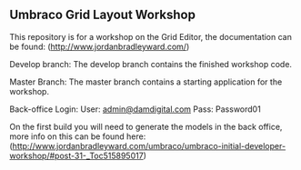 ## Umbraco Grid Layout Workshop ##

This repository is for a workshop on the Grid Editor, the documentation can be found: (http://www.jordanbradleyward.com/)

Develop branch:
The develop branch contains the finished workshop code.

Master Branch:
The master branch contains a starting application for the workshop.

Back-office Login:
User: admin@damdigital.com
Pass: Password01

On the first build you will need to generate the models in the back office, more info on this can be found here:
(http://www.jordanbradleyward.com/umbraco/umbraco-initial-developer-workshop/#post-31-_Toc515895017)